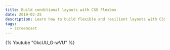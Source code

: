```yaml
---
title: Build conditional layouts with CSS Flexbox
date: 2019-02-25
description: Learn how to build flexible and resilient layouts with CSS Flexbox.
tags:
  - screencast
---
```

{% Youtube "OkcUU_G-wVU" %}

